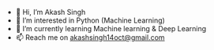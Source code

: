 - 👋 Hi, I’m Akash Singh
- 👀 I’m interested in Python (Machine Learning)
- 🌱 I’m currently learning Machine learning & Deep Learning
- 📫 Reach me on akashsingh14oct@gmail.com

<!---
akashsingh14/akashsingh14 is a ✨ special ✨ repository because its `README.md` (this file) appears on your GitHub profile.
You can click the Preview link to take a look at your changes.
--->
